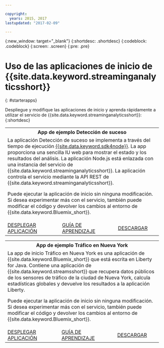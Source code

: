 ```yaml
---

copyright:
  years: 2015, 2017
lastupdated: "2017-02-09"

---
```


<!-- Attribute definitions --> 
{:new_window: target="_blank"}
{:shortdesc: .shortdesc}
{:codeblock: .codeblock}
{:screen: .screen}
{:pre: .pre}

# Uso de las aplicaciones de inicio de {{site.data.keyword.streaminganalyticsshort}}
{: #starterapps}

Despliegue y modifique las aplicaciones de inicio y aprenda rápidamente a utilizar el servicio de {{site.data.keyword.streaminganalyticsshort}}:
{:shortdesc}

<table summary="En la primera fila de esta tabla se describe la aplicación de ejemplo Detección de suceso. En la segunda fila, la tabla incluye:
1. En la primera columna, un enlace a las instrucciones sobre cómo desplegar la aplicación de inicio Detección de suceso. 2. En la segunda columna, un enlace a guías de aprendizaje sobre cómo utilizar la aplicación de inicio Detección de suceso. 3. En la tercera columna, un enlace a la descarga directa de la aplicación de inicio Detección de suceso.
 ">
  <tr>
    <th colspan="3">App de ejemplo Detección de suceso<br></th>
  </tr>
  <tr>
    <td colspan="3">La aplicación Detección de suceso se implementa a través del tiempo de ejecución <a href="https://console.ng.bluemix.net/catalog/starters/sdk-for-nodejs/?cm_mmc=dw-_-bluemix-_-ba-bluemix-detect-complex-events-from-data-stream-trs-_-article">{{site.data.keyword.sdk4node}}</a>. 
La app proporciona una sencilla IU web para mostrar el estado y los resultados del análisis. 
La aplicación Node.js está enlazada con una instancia del servicio de {{site.data.keyword.streaminganalyticsshort}}. La aplicación controla el servicio mediante la API REST de {{site.data.keyword.streaminganalyticsshort}}. 
<p>Puede ejecutar la aplicación de inicio sin ninguna modificación. 
Si desea experimentar más con el servicio, también puede modificar el código y devolver los cambios al entorno de {{site.data.keyword.Bluemix_short}}.</p> 
</td>
  </tr>
  <tr>
    <td><a href="/docs/services/StreamingAnalytics/t_starter_app_deploy.html" target="_blank">DESPLEGAR APLICACIÓN</a><br></td>
    <td><a href="http://www.ibm.com/developerworks/library/ba-bluemix-detect-complex-events-from-data-stream-trs/index.html" target="_blank">GUÍA DE APRENDIZAJE</a></td>
    <td><a href="https://hub.jazz.net/git/streamscloud/EventDetection/" target="_blank">DESCARGAR</a></td>
  </tr>
</table>

<table summary="En la primera fila de esta tabla se describe la aplicación de ejemplo Tráfico en Nueva York. En la segunda fila, la tabla incluye:
1. En la primera columna, un enlace a las instrucciones sobre cómo desplegar la aplicación de ejemplo Tráfico en Nueva York. 2. En la segunda columna, un enlace a guías de aprendizaje sobre cómo utilizar la aplicación de ejemplo Tráfico en Nueva York. 3. En la tercera columna, un enlace a la descarga directa de la aplicación de ejemplo Tráfico en Nueva York.">
  <tr>
    <th colspan="3">App de ejemplo Tráfico en Nueva York<br></th>
  </tr>
  <tr>
    <td colspan="3">La app de inicio Tráfico en Nueva York es una aplicación de {{site.data.keyword.Bluemix_short}} que está escrita en Liberty for Java. Contiene una aplicación de {{site.data.keyword.streamsshort}} que recupera datos públicos de los sensores de tráfico de la ciudad de Nueva York, calcula estadísticas globales y devuelve los resultados a la aplicación Liberty.
<p>Puede ejecutar la aplicación de inicio sin ninguna modificación. Si desea experimentar más con el servicio, también puede modificar el código y devolver los cambios al entorno de {{site.data.keyword.Bluemix_short}}.</p>
</td>
  </tr>
  <tr>
    <td><a href="/docs/services/StreamingAnalytics/t_starter_app_deploy.html" target="_blank">DESPLEGAR APLICACIÓN</a><br></td>
    <td><a href="https://developer.ibm.com/streamsdev/docs/bluemix-streaming-analytics-starter-application/" target="_blank">GUÍA DE APRENDIZAJE</a></td>
    <td><a href="https://hub.jazz.net/git/streamscloud/NYCTraffic/" target="_blank">DESCARGAR</a></td>
  </tr>
</table>
